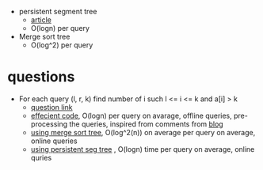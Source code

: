 - persistent segment tree
  - [article](https://www.geeksforgeeks.org/persistent-segment-tree-set-1-introduction/)
  - O(logn) per query
- Merge sort tree
  -  O(log^2) per query

# questions
- For each query (l, r, k) find number of i such l <= i <= k and a[i] > k
  - [question link](https://www.spoj.com/problems/KQUERY/)
  - [effecient code](kqueryEfficient.cpp), O(logn) per query on avarage, offline queries, pre-processing the queries, inspired from comments from [blog](https://codeforces.com/blog/entry/10183#comment-156355)
  - [using merge sort tree](kqueryMergeSortTree.cpp), O(log^2(n)) on average per query on average, online queries
  - [using persistent seg tree](kqueryPersistent.cpp) , O(logn) time per query on average, online quries